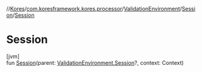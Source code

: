 //[Kores](../../../../index.md)/[com.koresframework.kores.processor](../../index.md)/[ValidationEnvironment](../index.md)/[Session](index.md)/[Session](-session.md)

# Session

[jvm]\
fun [Session](-session.md)(parent: [ValidationEnvironment.Session](index.md)?, context: Context)

